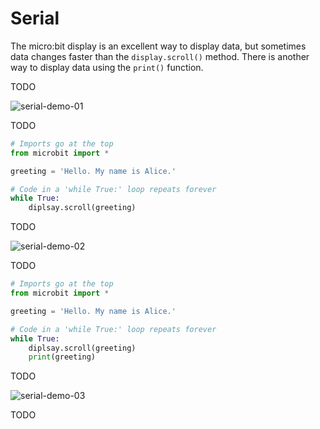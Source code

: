# Serial

The micro:bit display is an excellent way to display data, but sometimes data changes faster than the `display.scroll()` method. There is another way to display data using the `print()` function. 

TODO

![serial-demo-01](assets/serial-demo-01.png)

TODO

```python
# Imports go at the top
from microbit import *

greeting = 'Hello. My name is Alice.'

# Code in a 'while True:' loop repeats forever
while True:
    diplsay.scroll(greeting)

```

TODO

![serial-demo-02](assets/serial-demo-02.png)

TODO

```python
# Imports go at the top
from microbit import *

greeting = 'Hello. My name is Alice.'

# Code in a 'while True:' loop repeats forever
while True:
    diplsay.scroll(greeting)
    print(greeting)

```
TODO

![serial-demo-03](assets/serial-demo-03.png)

TODO